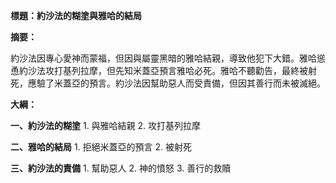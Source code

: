 **標題：約沙法的糊塗與雅哈的結局**

**摘要：**

約沙法因專心愛神而蒙福，但因與屬靈黑暗的雅哈結親，導致他犯下大錯。雅哈慫恿約沙法攻打基列拉摩，但先知米蓋亞預言雅哈必死。雅哈不聽勸告，最終被射死，應驗了米蓋亞的預言。約沙法因幫助惡人而受責備，但因其善行而未被滅絕。

**大綱：**

**一、約沙法的糊塗**
    1. 與雅哈結親
    2. 攻打基列拉摩

**二、雅哈的結局**
    1. 拒絕米蓋亞的預言
    2. 被射死

**三、約沙法的責備**
    1. 幫助惡人
    2. 神的憤怒
    3. 善行的救贖